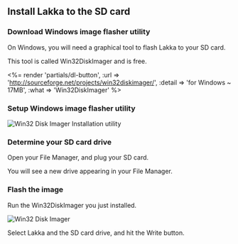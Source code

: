 ## Install Lakka to the SD card

### Download Windows image flasher utility

On Windows, you will need a graphical tool to flash Lakka to your SD card.

This tool is called Win32DiskImager and is free.

<%= render 'partials/dl-button',
      :url => 'http://sourceforge.net/projects/win32diskimager/',
      :detail => 'for Windows ~ 17MB',
      :what => 'Win32DiskImager' %>

### Setup Windows image flasher utility

![Win32 Disk Imager Installation utility](/images/win32diskmanager1.png)

### Determine your SD card drive

Open your File Manager, and plug your SD card.

You will see a new drive appearing in your File Manager.

### Flash the image

Run the Win32DiskImager you just installed.

![Win32 Disk Imager](/images/win32diskmanager2.png)

Select Lakka and the SD card drive, and hit the Write button.
